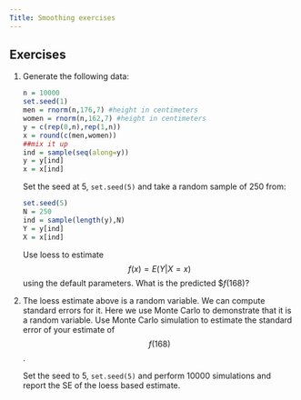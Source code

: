 ```yaml
---
Title: Smoothing exercises
---
```



## Exercises


1. Generate the following data:
  
    
    ```r
    n = 10000
    set.seed(1)
    men = rnorm(n,176,7) #height in centimeters
    women = rnorm(n,162,7) #height in centimeters
    y = c(rep(0,n),rep(1,n))
    x = round(c(men,women))
    ##mix it up
    ind = sample(seq(along=y))
    y = y[ind]
    x = x[ind]
    ```

    Set the seed at 5, `set.seed(5)` and take a random sample of 250 from:

    
    ```r
    set.seed(5)
    N = 250
    ind = sample(length(y),N)
    Y = y[ind]
    X = x[ind]
    ```

    Use loess to estimate $$f(x)=E(Y|X=x)$$ using the default parameters. What is the predicted $$f(168)$?



2. The loess estimate above is a random variable. We can compute standard errors for it. Here we use Monte Carlo to demonstrate that it is a random variable. Use Monte Carlo simulation to estimate the standard error of your estimate of $$f(168)$$. 

    Set the seed to 5, `set.seed(5)` and perform 10000 simulations and report the SE of the loess based estimate.




